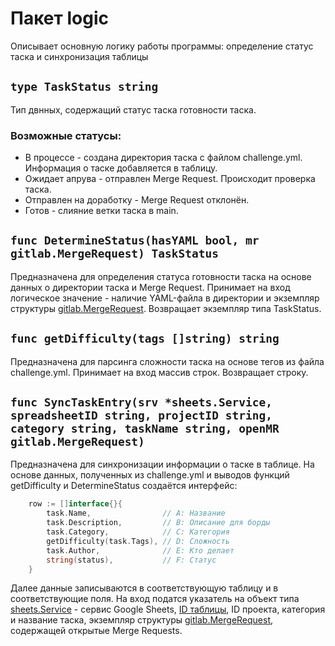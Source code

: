 # Пакет logic
Описывает основную логику работы программы: определение статус таска и синхронизация таблицы

## `type TaskStatus string`
Тип двнных, содержащий статус таска готовности таска.
### Возможные статусы: 
- В процессе - создана директория таска с файлом challenge.yml. Информация о таске добавляется в таблицу.
- Ожидает апрува - отправлен Merge Request. Происходит проверка таска.
- Отправлен на доработку - Merge Request отклонён.
- Готов - слияние ветки таска в main.
## `func DetermineStatus(hasYAML bool, mr gitlab.MergeRequest) TaskStatus`
Предназначена для определения статуса готовности таска на основе данных о директории таска и Merge Request. Принимает на вход логическое значение - наличие YAML-файла в директории и экземпляр структуры [gitlab.MergeRequest](https://github.com/lciga/UralCTF-Status-Sheet/blob/main/internal/gitlab/README.md). Возвращает экземпляр типа TaskStatus.

## `func getDifficulty(tags []string) string`
Предназначена для парсинга сложности таска на основе тегов из файла challenge.yml. Принимает на вход массив строк. Возвращает строку.
## `func SyncTaskEntry(srv *sheets.Service, spreadsheetID string, projectID string, category string, taskName string, openMR gitlab.MergeRequest)`
Предназначена для синхронизации информации о таске в таблице. На основе данных, полученных из challenge.yml и выводов функций getDifficulty и DetermineStatus создаётся интерфейс:
```go
	row := []interface{}{
		task.Name,                // A: Название
		task.Description,         // B: Описание для борды
		task.Category,            // C: Категория
		getDifficulty(task.Tags), // D: Сложность
		task.Author,              // E: Кто делает
		string(status),           // F: Статус
	}
```
Далее данные записываются в соответствующую таблицу и в соответствующие поля. На вход податся указатель на объект типа [sheets.Service](https://pkg.go.dev/google.golang.org/api@v0.243.0/sheets/v4#Service) - сервис Google Sheets, [ID таблицы](https://developers.google.com/workspace/sheets/api/guides/concepts), ID проекта, категория и название таска, экземпляр структуры [gitlab.MergeRequest](https://github.com/lciga/UralCTF-Status-Sheet/blob/main/internal/gitlab/README.md), содержащей открытые Merge Requests.